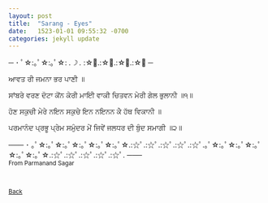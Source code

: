 ```yaml
---
layout: post
title:  "Sarang - Eyes"
date:   1523-01-01 09:55:32 -0700
categories: jekyll update
---
```


─ ･ ﾟ☆:｡ﾟ☆:｡ﾟ☆: *.☽ .* :☆ﾟ.:☆ﾟ.:☆ﾟ.:☆ﾟ ─

ਆਵਤ ਰੀ ਜਮਨਾ ਭਰ ਪਾਣੀ ॥

ਸਾਂਬਰੇ ਵਰਣ ਦੋਟਾ ਕੋਂਨ ਕੇਰੀ ਮਾਇੀ ਵਾਕੀ ਚਿਤਵਨ ਮੇਰੀ ਗੇਲ ਭੁਲਾਨੀ ॥੧॥

ਹੋਣ ਸਕੁਚੀ ਮੇਰੇ ਨਇਨ ਸਕੁਚੇ ਇਨ ਨਇਨਨ ਕੇੇ ਹੱਥ ਵਿਕਾਨੀ ॥

ਪਰਮਾਨੰਦ ਪ੍ਰਭੂ ਪ੍ਰੇਮ ਸਮੁੰਦਰ ਮੇਂ ਜਿਵੇਂ ਜਲਧਰ ਦੀ ਬੁੰਦ ਸਮਾਗੀ ॥੨॥

─── ･ ｡ﾟ☆:｡ﾟ☆:｡ﾟ☆:｡ﾟ☆:｡ﾟ☆:｡ﾟ☆.:☆ﾟ.:☆ﾟ.:☆ﾟ.:☆ﾟ.:☆ﾟ.｡ﾟ☆:｡ﾟ☆:｡ﾟ☆:｡ﾟ☆:｡ﾟ☆:｡ﾟ☆.:☆ﾟ.:☆ﾟ.:☆ﾟ.:☆ﾟ.:☆ﾟ. ───
<br>
<small>
From Parmanand Sagar
<br>
<br>
<br>

[Back][back]

[back]: /Gurbani-of-Bhagat-Parmanand-Ji/
